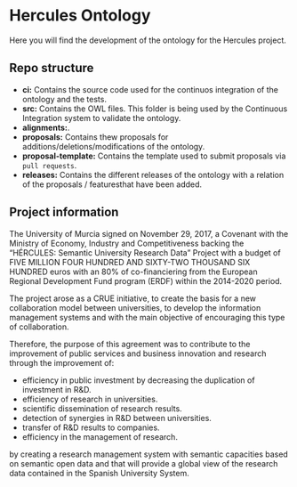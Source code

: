 # Hercules Ontology
Here you will find the development of the ontology for the Hercules project.

## Repo structure

 - **ci:** Contains the source code used for the continuos integration of the ontology and the tests.
 - **src:** Contains the OWL files. This folder is being used by the Continuous Integration system to validate the ontology.
 - **alignments:**.
 - **proposals:** Contains thew proposals for additions/deletions/modifications of the ontology.
 - **proposal-template:** Contains the template used to submit proposals via `pull requests`.
 - **releases:** Contains the different releases of the ontology with a relation of the proposals / featuresthat have been added.

## Project information
The University of Murcia signed on November 29, 2017, a Covenant with the Ministry of Economy, Industry and Competitiveness backing the “HÉRCULES: Semantic University Research Data” Project with a budget of FIVE MILLION FOUR HUNDRED AND SIXTY-TWO THOUSAND SIX HUNDRED euros with an 80% of co-financiering from the European Regional Development Fund program (ERDF) within the 2014-2020 period.  

The project arose as a CRUE initiative, to create the basis for a new collaboration model between universities, to develop the information management systems and with the main objective of encouraging this type of collaboration.

Therefore, the purpose of this agreement was to contribute to the improvement of public services and business innovation and research through the improvement of:
 - efficiency in public investment by decreasing the duplication of investment in R&D.
 - efficiency of research in universities.
 - scientific dissemination of research results.
 - detection of synergies in R&D between universities.
 - transfer of R&D results to companies.
 - efficiency in the management of research.

by creating a research management system with semantic capacities based on semantic open data and that will provide a global view of the research data contained in the Spanish University System.
